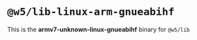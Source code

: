 # `@w5/lib-linux-arm-gnueabihf`

This is the **armv7-unknown-linux-gnueabihf** binary for `@w5/lib`
